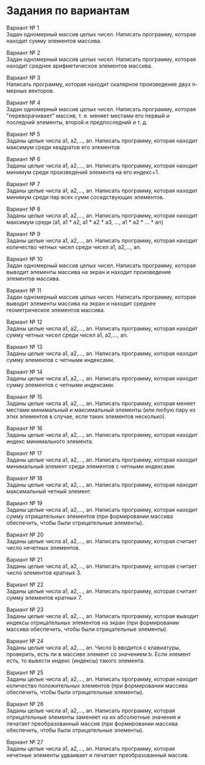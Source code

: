 # Задания по вариантам



Вариант № 1<br>
Задан одномерный массив целых чисел. Написать программу, которая находит сумму элементов массива. 

Вариант № 2<br>
Задан одномерный массив целых чисел. Написать программу, которая находит среднее арифметическое элементов массива. 

Вариант № 3<br>
Написать программу, которая находит скалярное произведение двух n-мерных векторов. 
 

Вариант № 4<br>
Задан одномерный массив целых чисел. Написать программу, которая "переворачивает" массив, т. е. меняет местами его первый и последний элементы, второй и предпоследний и т. д. 

Вариант № 5<br>
Заданы целые числа a1, a2,…, an. Написать программу, которая находит максимум среди квадратов его элементов

Вариант № 6<br>
Заданы целые числа a1, a2,…, an. Написать программу, которая находит минимум среди произведений элемента на его индекс+1.

Вариант № 7<br>
Заданы целые числа a1, a2,…, an. Написать программу, которая находит минимум среди пар всех сумм соседствующих элементов.

Вариант № 8<br>
Заданы целые числа a1, a2,…, an. Написать программу, которая находит  максимум среди (a1, a1 * a2, a1 * a2 * a3, ..., a1 * a2 * ... * an)

Вариант № 9<br>
Заданы целые числа a1, a2,…, an. Написать программу, которая находит количество четных чисел среди чисел a1, a2,…, an.

Вариант № 10<br>
Задан одномерный массив целых чисел. Написать программу, которая выводит элементы массива на экран и находит произведение элементов массива. 

Вариант № 11<br>
Задан одномерный массив целых чисел. Написать программу, которая выводит элементы массива на экран и находит среднее геометрическое элементов массива. 

Вариант № 12<br>
Заданы целые числа a1, a2,…, an. Написать программу, которая находит сумму четных чисел среди чисел a1, a2,…, an.

Вариант № 13<br>
Заданы целые числа a1, a2,…, an. Написать программу, которая находит сумму элементов с четными индексами.

Вариант № 14<br>
Заданы целые числа a1, a2,…, an. Написать программу, которая находит сумму элементов с четными индексами.

Вариант № 15<br>
Заданы целые числа a1, a2,…, an. Написать программу, которая меняет местами минимальный и максимальный элементы (или любую пару из этих элементов в случае, если таких элементов несколько).

Вариант № 16<br>
Заданы целые числа a1, a2,…, an. Написать программу, которая находит индекс минимального элемента.

Вариант № 17<br>
Заданы целые числа a1, a2,…, an. Написать программу, которая находит минимальный элемент среди элементов с четными индексами.

Вариант № 18<br>
Заданы целые числа a1, a2,…, an. Написать программу, которая находит максимальный четный элемент.

Вариант № 19<br>
Заданы целые числа a1, a2,…, an. Написать программу, которая находит сумму отрицательных элементов (при формировании массива обеспечить, чтобы были отрицательные элементы).

Вариант № 20 <br>
Заданы целые числа a1, a2,…, an. Написать программу, которая считает число нечетных элементов.

Вариант № 21<br>
Заданы целые числа a1, a2,…, an. Написать программу, которая считает число элементов кратных 3.

Вариант № 22<br>
Заданы целые числа a1, a2,…, an. Написать программу, которая считает сумму элементов кратных 7.

Вариант № 23<br>
Заданы целые числа a1, a2,…, an. Написать программу, которая выводит индексы отрицательных элементов на экран (при формировании массива обеспечить, чтобы были отрицательные элементы).

Вариант № 24<br>
Заданы целые числа a1, a2,…, an. Число b вводится с клавиатуры, проверить, есть ли в массиве элемент со значением b. Если элемент есть, то вывести индекс (индексы) такого элемента.

Вариант № 25<br>
Заданы целые числа a1, a2,…, an. Написать программу, которая находит количество положительных элементов (при формировании массива обеспечить, чтобы были отрицательные элементы).

Вариант № 26<br>
Заданы целые числа a1, a2,…, an. Написать программу, которая отрицательные элементы заменяет на их абсолютные значения и печатает преобразованный массив (при формировании массива обеспечить, чтобы были отрицательные элементы).

Вариант № 27<br>
Заданы целые числа a1, a2,…, an. Написать программу, которая нечетные элементы удваивает и печатает преобразованный массив.

